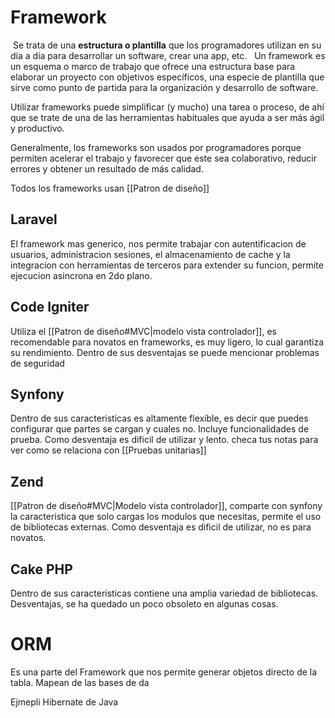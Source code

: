 
# Framework
 Se trata de una **estructura o plantilla** que los programadores utilizan en su día a día para desarrollar un software, crear una app, etc.
 
Un framework es un esquema o marco de trabajo que ofrece una estructura base para elaborar un proyecto con objetivos específicos, una especie de plantilla que sirve como punto de partida para la organización y desarrollo de software.

Utilizar frameworks puede simplificar (y mucho) una tarea o proceso, de ahí que se trate de una de las herramientas habituales que ayuda a ser más ágil y productivo.

Generalmente, los frameworks son usados por programadores porque permiten acelerar el trabajo y favorecer que este sea colaborativo, reducir errores y obtener un resultado de más calidad.

Todos los frameworks usan [[Patron de diseño]]

## Laravel
El framework mas generico, nos permite trabajar con autentificacion de usuarios, administracion sesiones, el almacenamiento de cache y la integracion con herramientas de terceros para extender su funcion, permite ejecucion asincrona en 2do plano.

## Code Igniter
Utiliza el [[Patron de diseño#MVC|modelo vista controlador]], es recomendable para novatos en frameworks, es muy ligero, lo cual garantiza su rendimiento. Dentro de sus desventajas se puede mencionar problemas de seguridad 

## Synfony
Dentro de sus caracteristicas es altamente flexible, es decir que puedes configurar que partes se cargan y cuales no. Incluye funcionalidades de prueba. 
Como desventaja es dificil de utilizar y lento. checa tus notas para ver como se relaciona con [[Pruebas unitarias]]

## Zend
[[Patron de diseño#MVC|Modelo vista controlador]], comparte con synfony la caracteristica que solo cargas los modulos que necesitas, permite el uso de bibliotecas externas. Como desventaja es dificil de utilizar, no es para novatos.

## Cake PHP
Dentro de sus caracteristicas contiene una amplia variedad de bibliotecas. Desventajas, se ha quedado un poco obsoleto en algunas cosas.


# ORM
Es una parte del Framework que nos permite generar objetos directo de la tabla. Mapean de las bases de da

Ejmepli Hibernate de Java